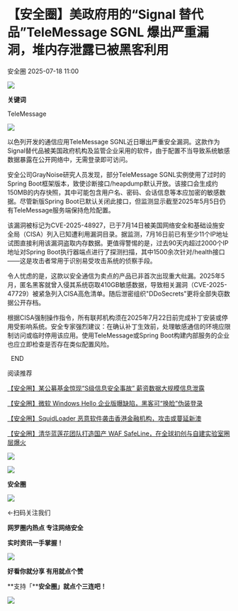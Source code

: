 #  【安全圈】美政府用的“Signal 替代品”TeleMessage SGNL 爆出严重漏洞，堆内存泄露已被黑客利用  
 安全圈   2025-07-18 11:00  
  
![](https://mmbiz.qpic.cn/sz_mmbiz_png/aBHpjnrGylgOvEXHviaXu1fO2nLov9bZ055v7s8F6w1DD1I0bx2h3zaOx0Mibd5CngBwwj2nTeEbupw7xpBsx27Q/640?wx_fmt=other&from=appmsg&tp=webp&wxfrom=5&wx_lazy=1&wx_co=1 "")  
  
  
**关键词**  
  
  
  
TeleMessage  
  
  
![](https://mmbiz.qpic.cn/sz_mmbiz_png/aBHpjnrGyljGlY2SLBuPPQRzpyypCpBW2EQN5PUeCjsQB9U0prToXIXTWolGBMZGKXsBVzOOxvrspAHY8n2L1g/640?wx_fmt=png&from=appmsg "")  
  
以色列开发的通信应用TeleMessage SGNL近日曝出严重安全漏洞。这款作为Signal替代品被美国政府机构及监管企业采用的软件，由于配置不当导致系统敏感数据暴露在公开网络中，无需登录即可访问。  
  
安全公司GrayNoise研究人员发现，部分TeleMessage SGNL实例使用了过时的Spring Boot框架版本，致使诊断接口/heapdump默认开放。该接口会生成约150MB的内存快照，其中可能包含用户名、密码、会话信息等本应加密的敏感数据。尽管新版Spring Boot已默认关闭此接口，但监测显示截至2025年5月5日仍有TeleMessage服务端保持危险配置。  
  
该漏洞被标记为CVE-2025-48927，已于7月14日被美国网络安全和基础设施安全局（CISA）列入已知遭利用漏洞目录。据监测，7月16日前已有至少11个IP地址试图直接利用该漏洞盗取内存数据。更值得警惕的是，过去90天内超过2000个IP地址对Spring Boot执行器端点进行了探测扫描，其中1500余次针对/health接口——这是攻击者常用于识别易受攻击系统的侦察手段。  
  
令人忧虑的是，这款以安全通信为卖点的产品已非首次出现重大纰漏。2025年5月，匿名黑客就曾入侵其系统窃取410GB敏感数据，导致相关漏洞（CVE-2025-47729）被紧急列入CISA高危清单。随后泄密组织"DDoSecrets"更将全部失窃数据公开存档。  
  
根据CISA强制操作指令，所有联邦机构须在2025年7月22日前完成补丁安装或停用受影响系统。安全专家强烈建议：在确认补丁生效前，处理敏感通信的环境应限制访问或临时停用该应用。使用TeleMessage或Spring Boot构建内部服务的企业也应立即检查是否存在类似配置风险。  
  
  
  END    
  
  
阅读推荐  
  
  
[【安全圈】某公募基金惊现“S级信息安全事故” 薪资数据大规模信息泄露](https://mp.weixin.qq.com/s?__biz=MzIzMzE4NDU1OQ==&mid=2652070700&idx=1&sn=0bfcf5f70f4bd4aec9db6c615bca621a&scene=21#wechat_redirect)  
  
  
  
[【安全圈】微软 Windows Hello 企业版曝缺陷，黑客可“换脸”伪装登录](https://mp.weixin.qq.com/s?__biz=MzIzMzE4NDU1OQ==&mid=2652070700&idx=2&sn=a934035086c04e95f8977d0d34fad88e&scene=21#wechat_redirect)  
  
  
  
[【安全圈】SquidLoader 恶意软件袭击香港金融机构，攻击或蔓延新澳](https://mp.weixin.qq.com/s?__biz=MzIzMzE4NDU1OQ==&mid=2652070700&idx=3&sn=ec89b81506c7e793dd2e6459ec36fbb7&scene=21#wechat_redirect)  
  
  
  
[【安全圈】清华蓝莲花团队打造国产 WAF SafeLine，在全球初创与自建实验室圈层爆火](https://mp.weixin.qq.com/s?__biz=MzIzMzE4NDU1OQ==&mid=2652070688&idx=1&sn=db50e99685efddba0087e6eef1b624ef&scene=21#wechat_redirect)  
  
  
  
  
![](https://mmbiz.qpic.cn/mmbiz_gif/aBHpjnrGylgeVsVlL5y1RPJfUdozNyCEft6M27yliapIdNjlcdMaZ4UR4XxnQprGlCg8NH2Hz5Oib5aPIOiaqUicDQ/640?wx_fmt=gif "")  
  
  
  
![](https://mmbiz.qpic.cn/mmbiz_png/aBHpjnrGylgeVsVlL5y1RPJfUdozNyCEDQIyPYpjfp0XDaaKjeaU6YdFae1iagIvFmFb4djeiahnUy2jBnxkMbaw/640?wx_fmt=png "")  
  
**安全圈**  
  
![](https://mmbiz.qpic.cn/mmbiz_gif/aBHpjnrGylgeVsVlL5y1RPJfUdozNyCEft6M27yliapIdNjlcdMaZ4UR4XxnQprGlCg8NH2Hz5Oib5aPIOiaqUicDQ/640?wx_fmt=gif "")  
  
  
←扫码关注我们  
  
**网罗圈内热点 专注网络安全**  
  
**实时资讯一手掌握！**  
  
  
![](https://mmbiz.qpic.cn/mmbiz_gif/aBHpjnrGylgeVsVlL5y1RPJfUdozNyCE3vpzhuku5s1qibibQjHnY68iciaIGB4zYw1Zbl05GQ3H4hadeLdBpQ9wEA/640?wx_fmt=gif "")  
  
**好看你就分享 有用就点个赞**  
  
**支持「****安全圈」就点个三连吧！**  
  
![](https://mmbiz.qpic.cn/mmbiz_gif/aBHpjnrGylgeVsVlL5y1RPJfUdozNyCE3vpzhuku5s1qibibQjHnY68iciaIGB4zYw1Zbl05GQ3H4hadeLdBpQ9wEA/640?wx_fmt=gif "")  
  
  
